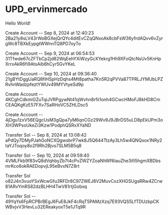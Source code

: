 # UPD_ervinmercado

Hello World!



Create Account --  Sep 8, 2024 at 12:40:23
2Ba21y8sLV43rWoBGXejQrQYc4ditEvCZqQNxoAk8cbFsW36yfrdAQvv6vZyrgWc8TBXkEypgtWWnnTQ8PD7oyTo

Create Account --  Sep 9, 2024 at 06:54:53
31Tfwde67cZFTbCp2jd82WqEehYXiWzyGcXYekrg1Hh9XFoQtcNsUv5KnHpXrrxAkR6fi9AtsAib6hCyr5GvYKeL

Create Account --  Sep 10, 2024 at 09:36:40
21gBYtDggUaRQ8fiHSpHzDqhs4Mt8patha7Kn5R2qPVVa87TPRLJYMUbLPZRvhnWadzpfeztYWUv49MYVtyeSd9p

Create Account --
4KCghCdkmiGZuTqiJVRPgywNt41qWvhn8rfii1onh4GCwcHMoFJ8kHD8CmCEAQKgKzE57FXv7SaRHoVC5ZHLDsc5

Create Account --
4jDgu1zxV56EQgcUsM3gQpa7yM6qnCGz29Wv9J9JBrDS5uLD8pEkUPm3oXH3WPsoUkeZi3Kzw1PodphQSRxXYaND

Transfer Sol -- Sep 8, 2024 at 13:08:42
aPdQy7DMyPJahGoNCXQgwsbrP7wk8J5Q644TtzAy3Lh5w4QNQxox1NRy2taYJToqoy8o2f9Rh2Bjvs7SLM5B5q8

Transfer Sol -- Sep 10, 2024 at 09:59:40
4VMLFkb9f83vQ8dVqhbyZb7t4cPvZWZYZoaNhWf6iauZhe3ifi5hgmXBDbsmrKco6okRAEDopvjL95eBvxN7Z8rt

Transfer Sol 
o82J4n3vuoYSxWcwGfu3RFDr8C97ZWEJ8V2MuvCxzXHGSUgsRRw4ZCrw81ARvYmRS82dzBLHH4TwV81rtjGobxq

Transfer Sol --
49YqYs6FpRCPBrBEgJ6FuE8JkF4cRqT5PAMzXzq7E93VQS5LfTDUzbpCKWBvjvV3HevLu32EReakyoxT5e1JTq9R
